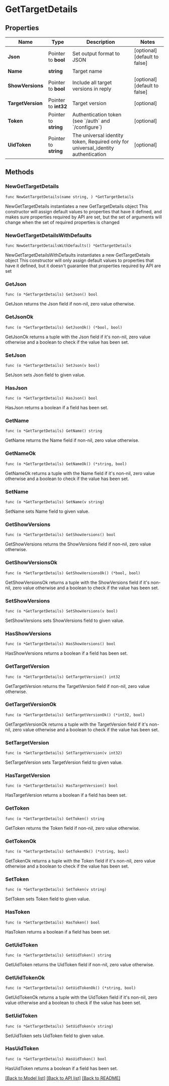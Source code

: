 # GetTargetDetails

## Properties

Name | Type | Description | Notes
------------ | ------------- | ------------- | -------------
**Json** | Pointer to **bool** | Set output format to JSON | [optional] [default to false]
**Name** | **string** | Target name | 
**ShowVersions** | Pointer to **bool** | Include all target versions in reply | [optional] [default to false]
**TargetVersion** | Pointer to **int32** | Target version | [optional] 
**Token** | Pointer to **string** | Authentication token (see &#x60;/auth&#x60; and &#x60;/configure&#x60;) | [optional] 
**UidToken** | Pointer to **string** | The universal identity token, Required only for universal_identity authentication | [optional] 

## Methods

### NewGetTargetDetails

`func NewGetTargetDetails(name string, ) *GetTargetDetails`

NewGetTargetDetails instantiates a new GetTargetDetails object
This constructor will assign default values to properties that have it defined,
and makes sure properties required by API are set, but the set of arguments
will change when the set of required properties is changed

### NewGetTargetDetailsWithDefaults

`func NewGetTargetDetailsWithDefaults() *GetTargetDetails`

NewGetTargetDetailsWithDefaults instantiates a new GetTargetDetails object
This constructor will only assign default values to properties that have it defined,
but it doesn't guarantee that properties required by API are set

### GetJson

`func (o *GetTargetDetails) GetJson() bool`

GetJson returns the Json field if non-nil, zero value otherwise.

### GetJsonOk

`func (o *GetTargetDetails) GetJsonOk() (*bool, bool)`

GetJsonOk returns a tuple with the Json field if it's non-nil, zero value otherwise
and a boolean to check if the value has been set.

### SetJson

`func (o *GetTargetDetails) SetJson(v bool)`

SetJson sets Json field to given value.

### HasJson

`func (o *GetTargetDetails) HasJson() bool`

HasJson returns a boolean if a field has been set.

### GetName

`func (o *GetTargetDetails) GetName() string`

GetName returns the Name field if non-nil, zero value otherwise.

### GetNameOk

`func (o *GetTargetDetails) GetNameOk() (*string, bool)`

GetNameOk returns a tuple with the Name field if it's non-nil, zero value otherwise
and a boolean to check if the value has been set.

### SetName

`func (o *GetTargetDetails) SetName(v string)`

SetName sets Name field to given value.


### GetShowVersions

`func (o *GetTargetDetails) GetShowVersions() bool`

GetShowVersions returns the ShowVersions field if non-nil, zero value otherwise.

### GetShowVersionsOk

`func (o *GetTargetDetails) GetShowVersionsOk() (*bool, bool)`

GetShowVersionsOk returns a tuple with the ShowVersions field if it's non-nil, zero value otherwise
and a boolean to check if the value has been set.

### SetShowVersions

`func (o *GetTargetDetails) SetShowVersions(v bool)`

SetShowVersions sets ShowVersions field to given value.

### HasShowVersions

`func (o *GetTargetDetails) HasShowVersions() bool`

HasShowVersions returns a boolean if a field has been set.

### GetTargetVersion

`func (o *GetTargetDetails) GetTargetVersion() int32`

GetTargetVersion returns the TargetVersion field if non-nil, zero value otherwise.

### GetTargetVersionOk

`func (o *GetTargetDetails) GetTargetVersionOk() (*int32, bool)`

GetTargetVersionOk returns a tuple with the TargetVersion field if it's non-nil, zero value otherwise
and a boolean to check if the value has been set.

### SetTargetVersion

`func (o *GetTargetDetails) SetTargetVersion(v int32)`

SetTargetVersion sets TargetVersion field to given value.

### HasTargetVersion

`func (o *GetTargetDetails) HasTargetVersion() bool`

HasTargetVersion returns a boolean if a field has been set.

### GetToken

`func (o *GetTargetDetails) GetToken() string`

GetToken returns the Token field if non-nil, zero value otherwise.

### GetTokenOk

`func (o *GetTargetDetails) GetTokenOk() (*string, bool)`

GetTokenOk returns a tuple with the Token field if it's non-nil, zero value otherwise
and a boolean to check if the value has been set.

### SetToken

`func (o *GetTargetDetails) SetToken(v string)`

SetToken sets Token field to given value.

### HasToken

`func (o *GetTargetDetails) HasToken() bool`

HasToken returns a boolean if a field has been set.

### GetUidToken

`func (o *GetTargetDetails) GetUidToken() string`

GetUidToken returns the UidToken field if non-nil, zero value otherwise.

### GetUidTokenOk

`func (o *GetTargetDetails) GetUidTokenOk() (*string, bool)`

GetUidTokenOk returns a tuple with the UidToken field if it's non-nil, zero value otherwise
and a boolean to check if the value has been set.

### SetUidToken

`func (o *GetTargetDetails) SetUidToken(v string)`

SetUidToken sets UidToken field to given value.

### HasUidToken

`func (o *GetTargetDetails) HasUidToken() bool`

HasUidToken returns a boolean if a field has been set.


[[Back to Model list]](../README.md#documentation-for-models) [[Back to API list]](../README.md#documentation-for-api-endpoints) [[Back to README]](../README.md)


